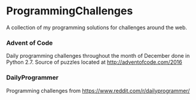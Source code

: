 # ProgrammingChallenges
A collection of my programming solutions for challenges around the web.

### Advent of Code
Daily programming challenges throughout the month of December done in Python 2.7. Source of puzzles located at http://adventofcode.com/2016

### DailyProgrammer
Programming challenges from https://www.reddit.com/r/dailyprogrammer/
